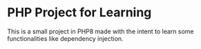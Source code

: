 # PHP Project for Learning

This is a small project in PHP8 made with the intent to learn some functionalities like dependency injection.
